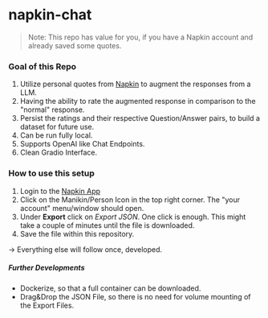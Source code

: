 # napkin-chat

>Note: This repo has value for you, if you have a Napkin account and already saved some quotes.

### Goal of this Repo
1. Utilize personal quotes from [Napkin](https://napkin.one) to augment the responses from a LLM.
2. Having the ability to rate the augmented response in comparison to the "normal" response.
3. Persist the ratings and their respective Question/Answer pairs, to build a dataset for future use.
4. Can be run fully local.
5. Supports OpenAI like Chat Endpoints.
6. Clean Gradio Interface.

### How to use this setup
1. Login to the [Napkin App](https://app.napkin.one)
2. Click on the Manikin/Person Icon in the top right corner. The "your account" menu/window should open.
3. Under **Export** click on *Export JSON*. One click is enough. This might take a couple of minutes until the file is downloaded.
4. Save the file within this repository.

-> Everything else will follow once, developed.

##### Further Developments
- Dockerize, so that a full container can be downloaded.
- Drag&Drop the JSON File, so there is no need for volume mounting of the Export Files.